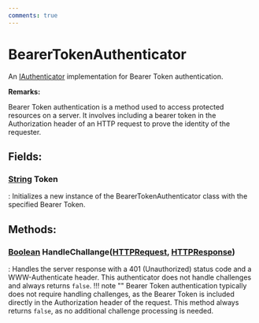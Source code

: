 ```yaml
---
comments: true
---
```

# BearerTokenAuthenticator

An [IAuthenticator](IAuthenticator.md) implementation for Bearer Token authentication. 

**Remarks:**

Bearer Token authentication is a method used to access protected resources on a server. It involves including a bearer token in the Authorization header of an HTTP request to prove the identity of the requester. 

## **Fields**:
### **[String](https://learn.microsoft.com/en-us/dotnet/api/System.String) Token**
: Initializes a new instance of the BearerTokenAuthenticator class with the specified Bearer Token. 
## **Methods**:

### [Boolean](https://learn.microsoft.com/en-us/dotnet/api/System.Boolean) HandleChallange([HTTPRequest](../HTTP/HTTPRequest.md), [HTTPResponse](../HTTP/HTTPResponse.md))
: Handles the server response with a 401 (Unauthorized) status code and a WWW-Authenticate header. This authenticator does not handle challenges and always returns `false`. 
	!!! note ""
		Bearer Token authentication typically does not require handling challenges, as the Bearer Token is included directly in the Authorization header of the request. This method always returns `false`, as no additional challenge processing is needed. 

